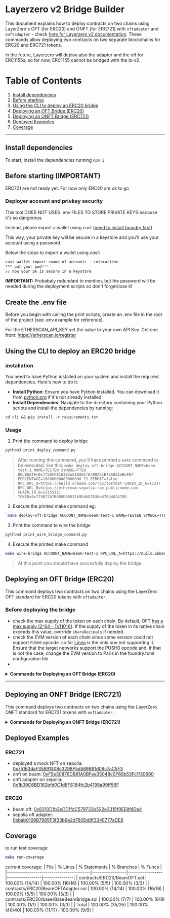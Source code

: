 # Layerzero v2 Bridge Builder

This document explains how to deploy contracts on two chains using LayerZero's OFT (for ERC20) and ONFT (for ERC721) with `oftadapter` and `onftadapter` - check [here for Layerzero v2 documentation](https://docs.layerzero.network/v2/developers/evm/overview). These commands allow deploying two contracts on two separate blockchains for ERC20 and ERC721 tokens.

In the future, Layerzero will deploy also the adapter and the oft for ERC1155s, so for now, ERC1155 cannot be bridged with the lz-v2.

# Table of Contents

1. [Install dependencies](#install-dependencies)
2. [Before starting](#before-starting)
3. [Using the CLI to deploy an ERC20 bridge](#using-the-cli-to-deploy-an-erc20-bridge)
4. [Deploying an OFT Bridge (ERC20)](#deploying-an-oft-bridge-erc20)
5. [Deploying an ONFT Bridge (ERC721)](#deploying-an-onft-bridge-erc721)
6. [Deployed Examples](#deployed-examples)
7. [Coverage](#coverage)

---

## Install dependencies

To start, install the dependencies running `npm i`

## Before starting (IMPORTANT)

ERC721 are not ready yet. For now only ERC20 are ok to go

### Deployer account and privkey security

This tool DOES NOT USES .env FILES TO STORE PRIVATE KEYS because it's so dangerous.

Instead, please import a wallet using cast ([need to install foundry first](https://book.getfoundry.sh/getting-started/installation)).

This way, your private key will be secure in a keystore and you'll use your account using a password.

Below the steps to import a wallet using _cast_:

```bash
cast wallet import <name of account> --interactive
*** put your pwd***
// now your pk is secure in a keystore
```

**IMPORTANT:** Probabaly redundant to mention, but the password will be needed during the deployment scripts so don't forget/lose it!

## Create the .env file

Before you begin with calling the print scripts, create an .env file in the root of the project (see .env.example for reference).

For the ETHERSCAN_API_KEY set the value to your own API Key. Get one from: https://etherscan.io/register

## Using the CLI to deploy an ERC20 bridge

### installation

You need to have Python installed on your system and install the required dependencies. Here's how to do it:

- **Install Python**: Ensure you have Python installed. You can download it from [python.org](https://www.python.org/downloads/) if it's not already installed.
- **Install Dependencies**: Navigate to the directory containing your Python scripts and install the dependencies by running:

`cd cli && pip install -r requirements.txt`

### Usage

1. Print the command to deploy bridge

```bash
python3 print_deploy_command.py
```

> After running this command, you'll have printed a `make` command to be executed, like this:
> `make deploy-oft-bridge ACCOUNT_NAME=beam-test-1 NAME=TESTEN SYMBOL=TTEN DELEGATE=0x7f50CF0163B3a518d01fE480A51E7658d1eBeF87 PERCENTAGE=10000000000000000 IS_PERMIT=false RPC_URL_A=https://build.onbeam.com/rpc/testnet CHAIN_ID_A=13337 RPC_URL_B=https://ethereum-sepolia-rpc.publicnode.com CHAIN_ID_B=11155111 TOKEN=0x779877A7B0D9E8603169DdbD7836e478b4624789`

2. Execute the printed make command
   eg:

```bash
`make deploy-oft-bridge ACCOUNT_NAME=beam-test-1 NAME=TESTEN SYMBOL=TTEN DELEGATE=0x7f50CF0163B3a518d01fE480A51E7658d1eBeF87 PERCENTAGE=10000000000000000 IS_PERMIT=false RPC_URL_A=https://build.onbeam.com/rpc/testnet CHAIN_ID_A=13337 RPC_URL_B=https://ethereum-sepolia-rpc.publicnode.com CHAIN_ID_B=11155111 TOKEN=0x779877A7B0D9E8603169DdbD7836e478b4624789`
```

3. Print the command to wire the bridge

```bash
python3 print_wire_bridge_command.py
```

4. Execute the printed make command

```bash
make wire-bridge ACCOUNT_NAME=beam-test-1 RPC_URL_A=https://build.onbeam.com/rpc/testnet CHAIN_ID_A=13337 RPC_URL_B=https://ethereum-sepolia-rpc.publicnode.com CHAIN_ID_B=11155111 PEER_A=0x22D8346837BaF22Ade1502a66fa60b4810b2d2b5 PEER_B=0x9667d750C1A554C5D81E191a46C67991A923B841
```

> At this point you should have succesfully deploy the bridge.

## Deploying an OFT Bridge (ERC20)

This command deploys two contracts on two chains using the LayerZero OFT standard for ERC20 tokens with `oftadapter`.

### Before deploying the bridge

- check the max supply of the token on each chain. By default, OFT [has a max supply (2^64 - 1)/(10^6)](https://docs.layerzero.network/v2/developers/evm/oft/quickstart#token-supply-cap). If the supply of the token in its native chain exceeds this value, override `shareDecimals` if needed.
- check the EVM version of each chain since some version could not support `PUSH0` opcode. so far [Linea](https://www.evmdiff.com/features?feature=opcodes) is the only one not supporting it. Ensure that the target networks support the PUSH0 opcode and, if that is not the case, change the EVM version to Paris in the foundry.toml configuration file
-

<details>
  <summary><strong>Commands for Deploying an OFT Bridge (ERC20)</strong></summary>

### Command

```bash
make deploy-oft-bridge RPC_URL_A=<RPC url of chain where to deploy the oft token> CHAIN_ID_A=<chain id a> ACCOUNT_NAME=<your account> NAME=<name> SYMBOL=<symbol> DELEGATE=<the owner of the bridge> RPC_URL_B=<RPC url of chain where to deploy the adapter> CHAIN_ID_B=<chain id a> TOKEN=<address of token to wrap>
```

_then run_

```bash
make wire-bridge RPC_URL_A=<RPC url of chain where you deployed the oft token> CHAIN_ID_A=<chain id a> ACCOUNT_NAME=<your account> RPC_URL_B=<RPC url of chain whereyou deployed the oft adapter> CHAIN_ID_B=<chain id b> PEER_A=<contract deployed on chain A>  PEER_B=<contract deployed on chain B>
```

### E2E test

```bash
make test-bridge RPC_URL=<RPC of the chain where I want to initiate the bridge> ACCOUNT_NAME=<your account> CONTRACT=<the contract of the OFT or OFTAdapter> CHAIN_ID=<Chain id of the network>
```

</details>

---

## Deploying an ONFT Bridge (ERC721)

This command deploys two contracts on two chains using the LayerZero ONFT standard for ERC721 tokens with `onftadapter`.

<details>
  <summary><strong>Commands for Deploying an ONFT Bridge (ERC721)</strong></summary>

### Command

```bash
make deploy-onft-bridge RPC_URL_A=<RPC url of chain where to deploy the onft token> CHAIN_ID_A=<chain id a> ACCOUNT_NAME=<your account> NAME=<name> SYMBOL=<symbol> DELEGATE=<the owner of the bridge> RPC_URL_B=<RPC url of chain where to deploy the onft adapter> CHAIN_ID_B=<chain id a> TOKEN=<address of NFT token to wrap>
```

_then run_

```bash
make wire-bridge RPC_URL_A=<RPC url of chain where you deployed the onft token> CHAIN_ID_A=<chain id a> ACCOUNT_NAME=<your account> RPC_URL_B=<RPC url of chain whereyou deployed the onft adapter> CHAIN_ID_B=<chain id b> PEER_A=<contract deployed on chain A>  PEER_B=<contract deployed on chain B>
```

### E2E test

> That is coming soon

</details>

## Deployed Examples

### ERC721

- deployed a mock NFT on sepolia: [0x75163daF35891308c3298F5d5898B1d09c7aC5F3](https://sepolia.etherscan.io/address/0x75163daF35891308c3298F5d5898B1d09c7aC5F3)
- onft on beam: [0xF5e30876DB81A0BFee35048c0F69b53Fc1f30660](https://subnets-test.avax.network/beam/address/0xF5e30876DB81A0BFee35048c0F69b53Fc1f30660)
- onft adapter on sepolia: [0x1b39C6BD162bfd0C1d8F8184fc2b4198a99ff56F](https://sepolia.etherscan.io/address/0x1b39C6BD162bfd0C1d8F8184fc2b4198a99ff56F)

### ERC20

- beam oft: [0x8310D1b3eDD1fdC579733b522e3315f0EE8f4Da4](https://subnets-test.avax.network/beam/address/0x8310D1b3eDD1fdC579733b522e3315f0EE8f4Da4)
- sepolia oft adapter: [0xbab0169B7985F3f33b9e2d780Dd8f334E777aDE8](https://sepolia.etherscan.io/address/0xbab0169B7985F3f33b9e2d780Dd8f334E777aDE8)

## Coverage

to run test coverage:

```bash
make run-coverage
```

current coverage:
| File | % Lines | % Statements | % Branches | % Funcs |
|-----------------------------------------|-----------------|-----------------|-----------------|---------------|
| contracts/ERC20/BeamOFT.sol | 100.00% (14/14) | 100.00% (16/16) | 100.00% (5/5) | 100.00% (3/3) |
| contracts/ERC20/BeamOFTAdapter.sol | 100.00% (14/14) | 100.00% (16/16) | 100.00% (5/5) | 100.00% (3/3) |
| contracts/ERC20/base/BaseBeamBridge.sol | 100.00% (7/7) | 100.00% (8/8) | 100.00% (1/1) | 100.00% (3/3) |
| Total | 100.00% (35/35) | 100.00% (40/40) | 100.00% (11/11) | 100.00% (9/9) |
